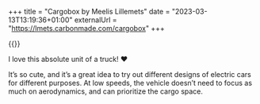 +++
title = "Cargobox by Meelis Lillemets"
date = "2023-03-13T13:19:36+01:00"
externalUrl = "https://lmets.carbonmade.com/cargobox"
+++

{{<fig
  src="image@2x.jpg"
  alt="Photo of the Cargobox"
  href="https://lmets.carbonmade.com/cargobox"
  />}}

I love this absolute unit of a truck! ❤️

It’s so cute, and it’s a great idea to try out different designs of electric cars for different purposes. At low speeds, the vehicle doesn’t need to focus as much on aerodynamics, and can prioritize the cargo space.

